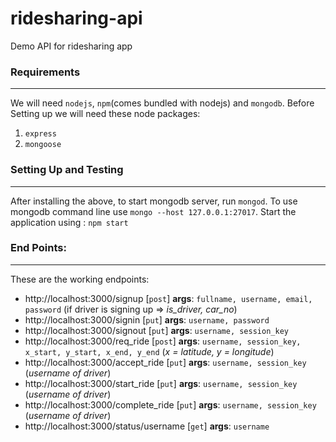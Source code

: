# ridesharing-api
Demo API for ridesharing app
### Requirements
---
We will need `nodejs`, `npm`(comes bundled with nodejs) and `mongodb`. 
Before Setting up we will need these node packages:
1. `express`
2. `mongoose`
### Setting Up and Testing
---
After installing the above, to start mongodb server, run `mongod`. To use mongodb command line use `mongo --host 127.0.0.1:27017`. 
Start the application using : `npm start`
### End Points:
---
These are the working endpoints: 
-  http://localhost:3000/signup [`post`] 
**args**: `fullname, username, email, password` (if driver is signing up => *is_driver, car_no*)
- http://localhost:3000/signin [`put`] 
**args**: `username, password`
- http://localhost:3000/signout [`put`]
**args**: `username, session_key`
- http://localhost:3000/req_ride [`post`]
**args**: `username, session_key, x_start, y_start, x_end, y_end` (*x = latitude, y = longitude*)
- http://localhost:3000/accept_ride [`put`]
**args**: `username, session_key` (*username of driver*)
- http://localhost:3000/start_ride [`put`]
**args**: `username, session_key` (*username of driver*)
- http://localhost:3000/complete_ride [`put`]
**args**: `username, session_key` (*username of driver*)
- http://localhost:3000/status/username [`get`]
**args**: `username`
